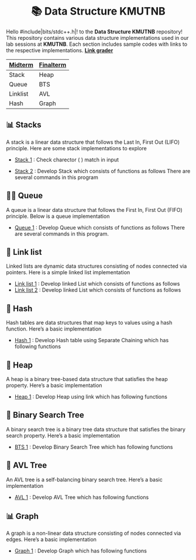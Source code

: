 <h1 align = center>📚 Data Structure KMUTNB </h1>

Hello #include|bits/stdc++.h|!  to the **Data Structure KMUTNB** repository! This repository contains various data structure implementations used in our lab sessions at **KMUTNB**. Each section includes sample codes with links to the respective implementations.
[**Link grader**](http://202.44.40.147/)


|[Midterm](https://github.com/Noppadol35/Data-Structure-Kmutnb/tree/main/Lab-Midterm)| [Finalterm](https://github.com/Noppadol35/Data-Structure-Kmutnb/tree/main/Lab-Final)|
|--|--|
| Stack | Heap |
| Queue | BTS |
| Linklist | AVL |
| Hash | Graph |


## 📊 Stacks

A stack is a linear data structure that follows the Last In, First Out (LIFO) principle. Here are some stack implementations to explore

- [Stack 1](https://github.com/Noppadol35/Data-Structure-Kmutnb/blob/main/stacks/Stack.cpp) : Check charector ( ) match in input 

- [Stack 2](https://github.com/Noppadol35/Data-Structure-Kmutnb/blob/main/stacks/Stack2.cpp) : Develop Stack which consists of functions as follows There are several commands in this program

  

## 🚶🏻 Queue
A queue is a linear data structure that follows the First In, First Out (FIFO) principle. Below is a queue implementation

- [Queue 1](https://github.com/Noppadol35/Data-Structure-Kmutnb/blob/main/queue/Queue.cpp) : Develop Queue which consists of functions as follows There are several commands in this program.

  

## 🔗 Link list
Linked lists are dynamic data structures consisting of nodes connected via pointers. Here is a simple linked list implementation

- [Link list 1](https://github.com/Noppadol35/Data-Structure-Kmutnb/blob/main/linklist/Link-List.cpp) : Develop linked List which consists of functions as follows
- [Link list 2](https://github.com/Noppadol35/Data-Structure-Kmutnb/blob/main/linklist/Link-List-1.cpp) : Develop linked List which consists of functions as follows

  

## 🔑 Hash
Hash tables are data structures that map keys to values using a hash function. Here’s a basic implementation

- [Hash 1](https://github.com/Noppadol35/Data-Structure-Kmutnb/blob/main/hashTable) : Develop Hash table using Separate Chaining which has following functions

## 🔺 Heap
A heap is a binary tree-based data structure that satisfies the heap property. Here’s a basic implementation

- [Heap 1](https://github.com/Noppadol35/Data-Structure-Kmutnb/tree/main/heap) : Develop Heap using link which has following functions

## 🌲 Binary Search Tree
A binary search tree is a binary tree data structure that satisfies the binary search property. Here’s a basic implementation

- [BTS 1](https://github.com/Noppadol35/Data-Structure-Kmutnb/tree/main/BST) : Develop Binary Search Tree which has following functions

## 🌲 AVL Tree
An AVL tree is a self-balancing binary search tree. Here’s a basic implementation

- [AVL 1](https://github.com/Noppadol35/Data-Structure-Kmutnb/blob/main/AVL) : Develop AVL Tree which has following functions

## 📊 Graph
A graph is a non-linear data structure consisting of nodes connected via edges. Here’s a basic implementation

- [Graph 1](https://github.com/Noppadol35/Data-Structure-Kmutnb/tree/main/graph) : Develop Graph which has following functions

